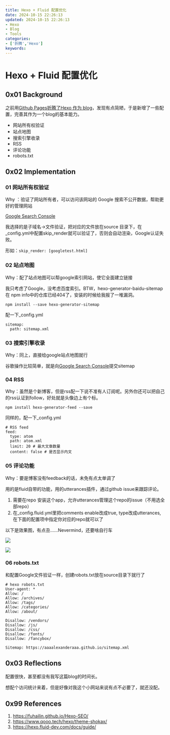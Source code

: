```yaml
---
title: Hexo + Fluid 配置优化
date: 2024-10-15 22:26:13
updated: 2024-10-15 22:26:13
- Hexo
- Blog
- Tools
categories: 
- ['折腾','Hexo']
keywords:
---
```


# Hexo + Fluid 配置优化

## 0x01 Background



之前用[Github Pages折腾了Hexo 作为 blog](https://aaaalexanderaaa.github.io/Hexo-Github-Pages-%E6%8A%98%E8%85%BEblog/)，发现有点简陋，于是新增了一些配置，完善其作为一个blog的基本能力。

* 网站所有权验证
* 站点地图
* 搜索引擎收录
* RSS
* 评论功能
* robots.txt



## 0x02 Implementation

### 01 网站所有权验证

Why ：验证了网站所有者，可以访问该网站的 Google 搜索不公开数据，帮助更好的管理网站

[Google Search Console](https://search.google.com/search-console)

我选择的是子域名->文件验证，把对应的文件放在source 目录下，在 \_config.yml中配置skip\_render就可以验证了，否则会自动渲染，Google认证失败。

形如：`skip_render: [googletest.html]`

### 02 站点地图

Why：配了站点地图可以帮google索引网站，使它全面建立链接

我只考虑了Google，没考虑百度索引。BTW，hexo-generator-baidu-sitemap 在 npm info中的仓库已经404了，安装的时候给我报了一堆漏洞。

```
npm install --save hexo-generator-sitemap
```

配一下\_config.yml

```
sitemap:
  path: sitemap.xml
```

### 03 搜索引擎收录

Why：同上，直接给google站点地图就行

谷歌操作比较简单，就是向[Google Search Console](https://search.google.com/search-console)提交sitemap

### 04 RSS

Why：虽然是个新博客，但是rss配一下说不准有人订阅呢。另外你还可以把自己的rss认证到follow，好处就是头像边上有个标。

```
npm install hexo-generator-feed --save
```

同样的，配一下\_config.yml

```
# RSS feed
feed:
  type: atom
  path: atom.xml
  limit: 20 # 最大文章数量
  content: false # 是否显示内文
```

### 05 评论功能

Why：要是博客没有feedback的话，未免有点太单调了

用的是fluid自带的功能，用的utterances插件，通过github issue来跟踪评论。

1. 需要在repo 安装这个app，允许utterances管理这个repo的issue（不用选全部repo）
2. 在\_config.fluid.yml里把comments enable改成true, type改成utterances, 在下面的配置项中指定你对应的repo就可以了

以下是效果图，有点丑……Nevermind，还要啥自行车

![](/assets/EH7EOxk8nHyVgzZsg78Xkj19HPJB4MzMH6oROTlJAY8=.png)

![](/assets/pbWYotv4Zlw87sj_Rr2OuUVyCJ500hzW3t-a5-wJW1M=.png)

### 06 robots.txt

和配置Google文件验证一样，创建robots.txt放在source目录下就行了

```
# hexo robots.txt
User-agent: *
Allow: /
Allow: /archives/
Allow: /tags/
Allow: /categories/
Allow: /about/

Disallow: /vendors/
Disallow: /js/
Disallow: /css/
Disallow: /fonts/
Disallow: /fancybox/

Sitemap: https://aaaalexanderaaa.github.io/sitemap.xml
```

## 0x03 Reflections

配置很快，甚至都没有我写这篇blog的时间长。

想配个访问统计来着，但是好像对我这个小网站来说有点不必要了，就还没配。



## 0x99 References

1. https://fuhailin.github.io/Hexo-SEO/
2. https://www.qooo.tech/hexo/theme-shokax/
3. https://hexo.fluid-dev.com/docs/guide/
